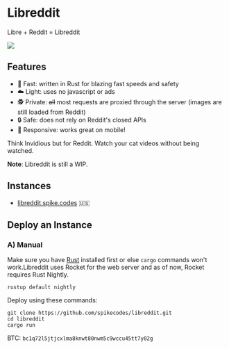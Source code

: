 # Libreddit

Libre + Reddit = Libreddit

![](https://i.ibb.co/FVVmPGH/image.png)

## Features

- 🚀 Fast: written in Rust for blazing fast speeds and safety
- ☁️ Light: uses no javascript or ads
- 🕵 Private: ~~all~~ most requests are proxied through the server (images are still loaded from Reddit)
- 🔒 Safe: does not rely on Reddit's closed APIs 
- 📱 Responsive: works great on mobile!

Think Invidious but for Reddit. Watch your cat videos without being watched.

**Note**: Libreddit is still a WIP.

## Instances

- [libreddit.spike.codes](https://libreddit.spike.codes) 🇺🇸

## Deploy an Instance

### A) Manual

Make sure you have [Rust](https://rust-lang.org) installed first or else `cargo` commands won't work.Libreddit uses Rocket for the web server and as of now, Rocket requires Rust Nightly.

```
rustup default nightly
```

Deploy using these commands:

```
git clone https://github.com/spikecodes/libreddit.git
cd libreddit
cargo run
```

<!-- ### B) Repl.it

[![Run on Repl.it](https://repl.it/badge/github/spikecodes/libreddit)](https://repl.it/github/spikecodes/libreddit)

Provides:
- Free deployment of app (can be ran without account)
- Free HTTPS url (https://\<app name\>.\<username\>\.repl\.co)
    - Supports custom domains
- Downtime after periods of inactivity \([solution 1](https://repl.it/talk/ask/use-this-pingmat1replco-just-enter/28821/101298), [solution 2](https://repl.it/talk/learn/How-to-use-and-setup-UptimeRobot/9003)\) -->

BTC: `bc1q72l5jtjcxlma8knwt80nwm5c9wccu45tt7y02g`